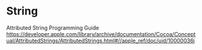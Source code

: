 #  String

Attributed String Programming Guide
https://developer.apple.com/library/archive/documentation/Cocoa/Conceptual/AttributedStrings/AttributedStrings.html#//apple_ref/doc/uid/10000036i



